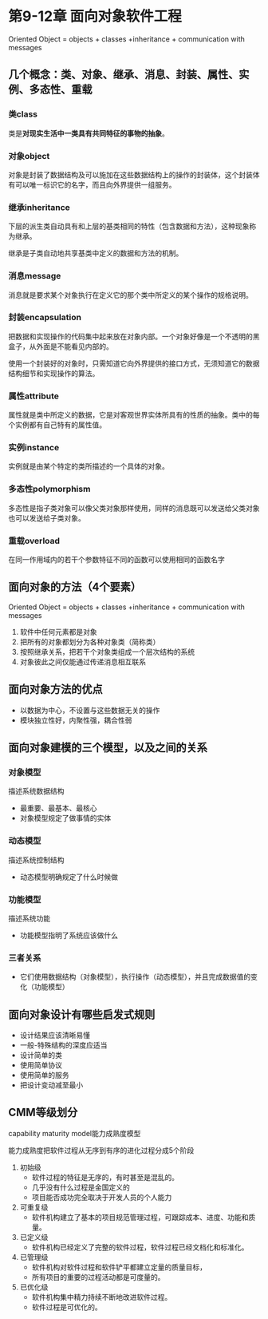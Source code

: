 # 第9-12章 面向对象软件工程

Oriented Object = objects + classes +inheritance + communication  with messages

## 几个概念：类、对象、继承、消息、封装、属性、实例、多态性、重载

### 类class

类是**对现实生活中一类具有共同特征的事物的抽象**。

### 对象object

对象是封装了数据结构及可以施加在这些数据结构上的操作的封装体，这个封装体有可以唯一标识它的名字，而且向外界提供一组服务。

### 继承inheritance

下层的派生类自动具有和上层的基类相同的特性（包含数据和方法），这种现象称为继承。

继承是子类自动地共享基类中定义的数据和方法的机制。

### 消息message

消息就是要求某个对象执行在定义它的那个类中所定义的某个操作的规格说明。

### 封装encapsulation

把数据和实现操作的代码集中起来放在对象内部。一个对象好像是一个不透明的黑盒子，从外面是不能看见内部的。

使用一个封装好的对象时，只需知道它向外界提供的接口方式，无须知道它的数据结构细节和实现操作的算法。

### 属性attribute

属性就是类中所定义的数据，它是对客观世界实体所具有的性质的抽象。类中的每个实例都有自己特有的属性值。

### 实例instance

实例就是由某个特定的类所描述的一个具体的对象。

### 多态性polymorphism

多态性是指子类对象可以像父类对象那样使用，同样的消息既可以发送给父类对象也可以发送给子类对象。

### 重载overload

在同一作用域内的若干个参数特征不同的函数可以使用相同的函数名字

## 面向对象的方法（4个要素）

Oriented Object = objects + classes +inheritance + communication  with messages

1. 软件中任何元素都是对象
2. 把所有的对象都划分为各种对象类（简称类）
3. 按照继承关系，把若干个对象类组成一个层次结构的系统
4. 对象彼此之间仅能通过传递消息相互联系

## 面向对象方法的优点

- 以数据为中心，不设置与这些数据无关的操作
- 模块独立性好，内聚性强，耦合性弱

## 面向对象建模的三个模型，以及之间的关系

### 对象模型

描述系统数据结构

- 最重要、最基本、最核心
- 对象模型规定了做事情的实体

### 动态模型

描述系统控制结构

- 动态模型明确规定了什么时候做

### 功能模型

描述系统功能

- 功能模型指明了系统应该做什么

### 三者关系

- 它们使用数据结构（对象模型），执行操作（动态模型），并且完成数据值的变化（功能模型）

## 面向对象设计有哪些启发式规则

- 设计结果应该清晰易懂
- 一般-特殊结构的深度应适当
- 设计简单的类
- 使用简单协议
- 使用简单的服务
- 把设计变动减至最小

## CMM等级划分

capability maturity model能力成熟度模型

能力成熟度把软件过程从无序到有序的进化过程分成5个阶段

1. 初始级
   - 软件过程的特征是无序的，有时甚至是混乱的。
   - 几乎没有什么过程是金国定义的
   - 项目能否成功完全取决于开发人员的个人能力
2. 可重复级
   - 软件机构建立了基本的项目规范管理过程，可跟踪成本、进度、功能和质量。
3. 已定义级
   - 软件机构已经定义了完整的软件过程，软件过程已经文档化和标准化。
4. 已管理级
   - 软件机构对软件过程和软件铲平都建立定量的质量目标，
   - 所有项目的重要的过程活动都是可度量的。
5. 已优化级
   - 软件机构集中精力持续不断地改进软件过程。
   - 软件过程是可优化的。
